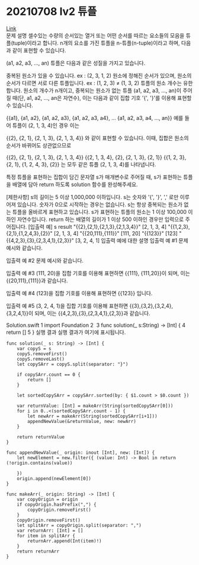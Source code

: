 # 20210708 lv2 튜플
[Link](https://programmers.co.kr/learn/courses/30/lessons/64065)  
문제 설명
셀수있는 수량의 순서있는 열거 또는 어떤 순서를 따르는 요소들의 모음을 튜플(tuple)이라고 합니다. n개의 요소를 가진 튜플을 n-튜플(n-tuple)이라고 하며, 다음과 같이 표현할 수 있습니다.

(a1, a2, a3, ..., an)
튜플은 다음과 같은 성질을 가지고 있습니다.

중복된 원소가 있을 수 있습니다. ex : (2, 3, 1, 2)
원소에 정해진 순서가 있으며, 원소의 순서가 다르면 서로 다른 튜플입니다. ex : (1, 2, 3) ≠ (1, 3, 2)
튜플의 원소 개수는 유한합니다.
원소의 개수가 n개이고, 중복되는 원소가 없는 튜플 (a1, a2, a3, ..., an)이 주어질 때(단, a1, a2, ..., an은 자연수), 이는 다음과 같이 집합 기호 '{', '}'를 이용해 표현할 수 있습니다.

{{a1}, {a1, a2}, {a1, a2, a3}, {a1, a2, a3, a4}, ... {a1, a2, a3, a4, ..., an}}
예를 들어 튜플이 (2, 1, 3, 4)인 경우 이는

{{2}, {2, 1}, {2, 1, 3}, {2, 1, 3, 4}}
와 같이 표현할 수 있습니다. 이때, 집합은 원소의 순서가 바뀌어도 상관없으므로

{{2}, {2, 1}, {2, 1, 3}, {2, 1, 3, 4}}
{{2, 1, 3, 4}, {2}, {2, 1, 3}, {2, 1}}
{{1, 2, 3}, {2, 1}, {1, 2, 4, 3}, {2}}
는 모두 같은 튜플 (2, 1, 3, 4)를 나타냅니다.

특정 튜플을 표현하는 집합이 담긴 문자열 s가 매개변수로 주어질 때, s가 표현하는 튜플을 배열에 담아 return 하도록 solution 함수를 완성해주세요.

[제한사항]
s의 길이는 5 이상 1,000,000 이하입니다.
s는 숫자와 '{', '}', ',' 로만 이루어져 있습니다.
숫자가 0으로 시작하는 경우는 없습니다.
s는 항상 중복되는 원소가 없는 튜플을 올바르게 표현하고 있습니다.
s가 표현하는 튜플의 원소는 1 이상 100,000 이하인 자연수입니다.
return 하는 배열의 길이가 1 이상 500 이하인 경우만 입력으로 주어집니다.
[입출력 예]
s    result
"{{2},{2,1},{2,1,3},{2,1,3,4}}"    [2, 1, 3, 4]
"{{1,2,3},{2,1},{1,2,4,3},{2}}"    [2, 1, 3, 4]
"{{20,111},{111}}"    [111, 20]
"{{123}}"    [123]
"{{4,2,3},{3},{2,3,4,1},{2,3}}"    [3, 2, 4, 1]
입출력 예에 대한 설명
입출력 예 #1
문제 예시와 같습니다.

입출력 예 #2
문제 예시와 같습니다.

입출력 예 #3
(111, 20)을 집합 기호를 이용해 표현하면 {{111}, {111,20}}이 되며, 이는 {{20,111},{111}}과 같습니다.

입출력 예 #4
(123)을 집합 기호를 이용해 표현하면 {{123}} 입니다.

입출력 예 #5
(3, 2, 4, 1)을 집합 기호를 이용해 표현하면 {{3},{3,2},{3,2,4},{3,2,4,1}}이 되며, 이는 {{4,2,3},{3},{2,3,4,1},{2,3}}과 같습니다.

Solution.swift
1
import Foundation
2
​
3
func solution(_ s:String) -> [Int] {
4
    return []
5
}
실행 결과
실행 결과가 여기에 표시됩니다.


```
func solution(_ s: String) -> [Int] {
    var copyS = s
    copyS.removeFirst()
    copyS.removeLast()
    let copySArr = copyS.split(separator: "}")
    
    if copySArr.count == 0 {
        return []
    }
    
    let sortedCopySArr = copySArr.sorted(by: { $1.count > $0.count })
    
    var returnValue: [Int] = makeArr(String(sortedCopySArr[0]))
    for i in 0..<(sortedCopySArr.count - 1) {
        let newArr = makeArr(String(sortedCopySArr[i+1]))
        appendNewValue(&returnValue, new: newArr)
    }
    
    return returnValue
}

func appendNewValue(_ origin: inout [Int], new: [Int]) {
    let newElement = new.filter({ (value: Int) -> Bool in return (!origin.contains(value))
        
    })
    origin.append(newElement[0])
}

func makeArr(_ origin: String) -> [Int] {
    var copyOrigin = origin
    if copyOrigin.hasPrefix(",") {
        copyOrigin.removeFirst()
    }
    copyOrigin.removeFirst()
    let splitArr = copyOrigin.split(separator: ",")
    var returnArr: [Int] = []
    for item in splitArr {
        returnArr.append(Int(item)!)
    }
    return returnArr
}
```
